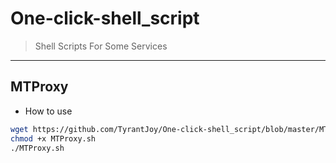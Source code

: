 # One-click-shell_script
> Shell Scripts For Some Services
---
## MTProxy
- How to use
```sh
wget https://github.com/TyrantJoy/One-click-shell_script/blob/master/MTProxy/MTProxy.sh
chmod +x MTProxy.sh
./MTProxy.sh
```
